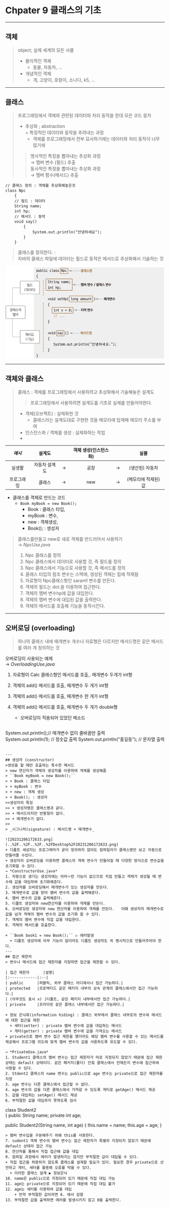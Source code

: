 # Chpater 9 클래스의 기초

---
## 객체 
>object; 실제 세계의 모든 사물
> + 물리적인 객체 
>   + 동물, 자동차, ...
> + 개념적인 객체
>   + 개, 고양이, 호랑이, 소나다, k5, ...
---
## 클래스
>프로그래밍에서 객체와 관련된 데이터와 처리 동작을 한데 모은 코드 뭉치
> + 추상화 ; abstraction  
>    \=  특징적인 데이터와 동작을 추려내는 과정
>    + 객체를 프로그래밍에서 전부 묘사하기에는 데이터와 처리 동작이 너무 많기에
> > 명사적인 특징을 뽑아내는 추상화 과정  
>    → 멤버 변수 (필드) 추출  
> 동사적인 특정을 뽑아내는 추상화 과정  
>  → 멤버 함수(메서드) 추출

``` 
// 클래스 정의 : 객체를 추상화해놓은것
class Npc
    {
    // 필드 : 데이터
    String name;
    int hp;
    // 메서드 : 동작
    void say()
        {
            System.out.println("안녕하세요");
        }
    }
```
>클래스를 정의한다. :  
> 자바의 클래스 파일에 데이터는 필드로 동작은 메서드로 추상화해서 기술하는 것

![20231206162038.png](20231206162038.png)

---
## 객체와 클래스
> 클래스 : 객체를 프로그래밍에서 사용하려고 추상화해서 기술해놓은 설계도  
> >프로그래밍에서 사용하려면 설계도를 기초로 실체를 만들어야한다.
> + 객체(오브젝트) : 실제화한 것
>   + 클래스라는 설계도대로 구현한 것을 메모리에 탑재해 메모리 주소를 부여 
> + 인스턴스화 / 객체를 생성 : 실제화하는 작업
> + 
 | *예시*  |설계도|   |객체 생성(인스턴스화)|   |실물|
 |:-----:|:--:|:-:|:--:|:-:|:--:|
 |  실생활  |자동차 설계도| → |공장| → |(생산된) 자동차|
| 프로그래밍 | 클래스|→|new|→|(메모리에 적재된) 값|

+ 클래스를 객체로 만드는 코드
  +  ``Book myBook = new Book();``
     +  Book : 클래스 타입,   
     + myBook : 변수,   
     + new :  객체생성,   
      + Book(); : 생성자
     
>클래스를만들고 new로 새로 객체를 만드러어서 사용하기  
> → *NpcUse.java*  
> 1. Npc 클래스를 정의
> 2. Npc 클래스에서 데이터로 사용할 것, 즉 필드를 정의
> 3. Npc 클래스에서 기능으로 사용할 것, 즉 메서드를 정의
> 4. 클래스 타입의 참조 변수는 스택에, 생성된 객체는 힙에 적재됨
> 5. 자료형이 Npc클래스형인 saram1 변수를 만든다.
> 6. 객체의 필드는 dot.을 이용하여 접근한다.
> 7. 객체의 멤버 변수hp에 값을 대입한다.
> 8. 객체의 멤버 변수에 대입된 값을 출력한다.
> 9. 객체의 메서드를 호출해 기능을 동작시킨다.

___
## 오버로딩 (overloading)
> 하나의 클래스 내에 매개변수 개수나 자료형은 다르지만 메서드명은 같은 메서드를 여러 개 정의하는 것

오버로딩이 사용되는 예제  
→ *OverloadingUse.java*
1. 자료형이 Calc 클래스형인 메서드를 호출,. 매개변수 두개가 int형
2. 객체의 add() 메서드를 호출, 매개변수 두 개가 int형
3. 객체의 add() 메서드를 호출, 매개변수 한 개가 int형
4. 객체의 add() 메서드를 호출, 매개변수 두 개가 double형


   + 오버로딩이 적용되어 있었던 메소드  
   ```
System.out.println();// 매개변수 없이 줄바꿈만 출력   
System.out.println(1); // 정숫값 출력
System.out.println("홍길동");  // 문자열 출력
```

---
## 생성자 (constructor)
>생성을 할 때만 호출하는 특수한 메서드  
> new 연산자가 객체의 생성자를 이용하여 객체를 생성해줌  
> ``Book myBook = new Book();``
> + Book : 클래스 타입
> + myBook : 변수
> + new : 객체 생성
> + Book(); : 생성자  
>>생성자의 특징
>> + 생성자명은 클래스명과 같다.
>> + 메서드이지만 반환형이 없다.
>> + 매개변수가 없다.  
>> 
> _시그니처(signature) : 메서드명 + 매개변수_

![20231206172633.png](..%2F..%2F..%2F..%2FDesktop%2F20231206172633.png)
+ 디폴트 새성자는 프로그래머가 굳이 정의하지 않아도 컴파일러가 클래스명만 보고 자동으로 만들어줄 수있다.  
+ 생성자의 오버로딩을 이용하면 클래스의 객체 변수가 만들어질 때 다양한 방식으로 변숫값을 초기화할 수 있다.
→ *ConstructorUse.java*
1. 자동으로 생기는 생성자에는 아마ㅜ런 기능이 없으므로 직접 만들고 객체가 생성될 때 변수에 값을 대입하여 초기화해준다.
2. 생성자를 오버로딩해서 매개변수가 있는 생성자를 만든다.
3. 매개변수로 값을 받아 멤버 변수의 값을 출력해준다.
4. 멤버 변수의 값을 출력해준다.
5. 디폴트 생성자와 new연산자를 이용하여 객체를 만든다.
6. 오버로딩된 생성자와 new 연산자를 이용하여 객체를 만든다.   이떄 생성자의 매개변수로 값을 넘겨 객체의 멤버 변수의 값을 초기화 할 수 있다.
7. 객체의 멤버 변수에 직접 값을 대입한다.
8. 객체의 메서드를 호출한다.

+ ``Book book1 = new Book();`` ▷ 에러발생
  + 디폴트 생성자에 아무 기능이 없더라도 디폴트 생성자도 꼭 명시적으로 만들어주어야 한다.
---
## 접근 제한자
> 변수나 메서드에 접근 제한자를 지정하면 접근을 제한할 수 있다.

| 접근 제한자      |설명|
|:------------|:--|
| public      |퍼블릭, 외부 클래스 어디에서나 접근 가능하다.|
| protected   |프로텍티드 같은 패키지 내부의 상속 관계의 클래스에서만 접근 가능하다.|
| (아무것도 표시 x) |디폴트, 같은 패키지 내부에서만 접근 가능하다.|
| private     |프라이빗 같은 클래스 내부에서만 접근 가능하다.|

+ 정보 은닉화(information hiding) : 클래스 외부에서 클래스 내부로의 변수와 메서드에 대한 접근을 제한
  + 새터(setter) : private 멤버 변수에 값을 대입하는 메서드
  + 게터(getter) : private 멤버 변수에 값을 가져오는 메서드
+ private으로 멤버 변수 접근 제한을 했더라도 해당 멤버 변수를 사용할 수 있는 메서드를 제공해서 프로그램 의도에 맞게 멤버 변수의 값을 사용하도록 유도할 수 있다.  

→ *PrivateUse.java*
1. Student1 클래스의 멤버 변수는 접근 제한자가 따로 지정되지 않았기 때문에 접근 제한 상태는 default 상태이다. 같은 패키지(폴더) 안읰 클래스에서 언제든지 변수에 접근하여 사용할 수 있다.
2. Stdent2 클래스의 name 변수는 public으로 age 변수는 private으로 접근 제한자를 지정
3. age 변수는 다른 클래스에서 접근할 수 없다.
4. age 변수의 값을 다른 클래스에서 가져갈 수 있도록 게터로 getAge() 메서드 제공
5. 값을 대입하는 setAge() 메서드 제공
6. 부적절한 값을 대입하지 못하도록 검사  
```
class Student2  
   {
   public String name;
   private int age;

   public Student2(String name, int age)
   {
   this.name = name;
   this.age = age;
   }
```
> 멤버 변수입을 구분해주기 위해 this를 사용한다.
7. sudent1 객체 변수의 멤버 변수는 접근 제한자가 특별히 지정되지 않았기 때문에 default 상태라 접근 가능
8. 연산자를 통해서 직접 접근해 값을 대입
9. 컴파일 과정에서 에러가 발생하지는 않지만 부적절한 값이 대입될 수 있다.
+ 직접 접근을 허용하지 않도록 클래스를 설계할 필요가 있다. 필요한 경우 private으로 선언하고 게터, 세터를 활용해 오류를 막을 수 있다.
  + 이러한 클래스 설계 ▶ 정보은닉
10. name은 public으로 지정되어 있기 때문에 직접 대입 가능
11. age는 private으로 지정되어 있기 때문에 직접 대입 불가
12. age는 세터를 이용하여 값을 대입
    + 만약 부적절한 값이라면 6. 에서 검열
13. 부적절한 값을 출력하면 에러를 발생시키지 않고 0을 출력한다.